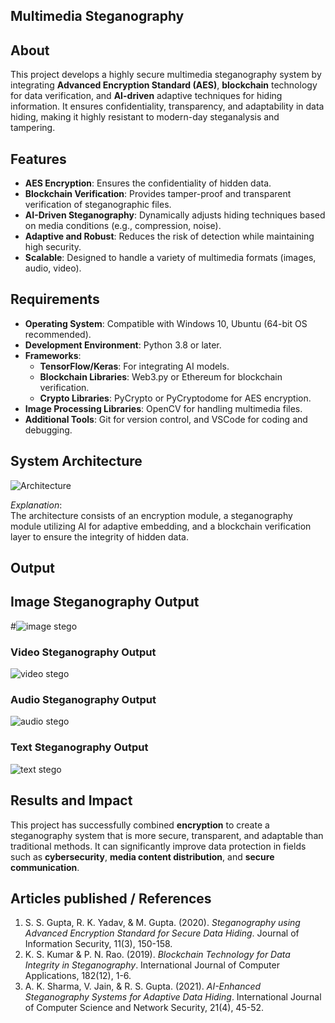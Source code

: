 ## Multimedia Steganography

## About
This project develops a highly secure multimedia steganography system by integrating **Advanced Encryption Standard (AES)**, **blockchain** technology for data verification, and **AI-driven** adaptive techniques for hiding information. It ensures confidentiality, transparency, and adaptability in data hiding, making it highly resistant to modern-day steganalysis and tampering.

## Features
- **AES Encryption**: Ensures the confidentiality of hidden data.
- **Blockchain Verification**: Provides tamper-proof and transparent verification of steganographic files.
- **AI-Driven Steganography**: Dynamically adjusts hiding techniques based on media conditions (e.g., compression, noise).
- **Adaptive and Robust**: Reduces the risk of detection while maintaining high security.
- **Scalable**: Designed to handle a variety of multimedia formats (images, audio, video).

## Requirements
- **Operating System**: Compatible with Windows 10, Ubuntu (64-bit OS recommended).
- **Development Environment**: Python 3.8 or later.
- **Frameworks**:
  - **TensorFlow/Keras**: For integrating AI models.
  - **Blockchain Libraries**: Web3.py or Ethereum for blockchain verification.
  - **Crypto Libraries**: PyCrypto or PyCryptodome for AES encryption.
- **Image Processing Libraries**: OpenCV for handling multimedia files.
- **Additional Tools**: Git for version control, and VSCode for coding and debugging.

## System Architecture
 ![Architecture](https://github.com/user-attachments/assets/f332bd96-7135-4f58-a140-53050ac87c78)
 
*Explanation*:  
The architecture consists of an encryption module, a steganography module utilizing AI for adaptive embedding, and a blockchain verification layer to ensure the integrity of hidden data.

## Output

## Image Steganography Output
#![image stego](https://github.com/user-attachments/assets/566ac4a3-cd51-4c65-8007-a448da87ea78)

### Video Steganography Output
![video stego](https://github.com/user-attachments/assets/2dbdc4ab-25ea-4555-927c-c7e6c2432e92)

### Audio Steganography Output
![audio stego](https://github.com/user-attachments/assets/5adbc7e8-9b44-4a46-892f-b44262850f2a)

### Text Steganography Output
![text stego](https://github.com/user-attachments/assets/0f785b19-98cf-4b25-b9fb-1168825f0b2b)


## Results and Impact
This project has successfully combined **encryption** to create a steganography system that is more secure, transparent, and adaptable than traditional methods. It can significantly improve data protection in fields such as **cybersecurity**, **media content distribution**, and **secure communication**.

## Articles published / References
1. S. S. Gupta, R. K. Yadav, & M. Gupta. (2020). *Steganography using Advanced Encryption Standard for Secure Data Hiding*. Journal of Information Security, 11(3), 150-158.
2. K. S. Kumar & P. N. Rao. (2019). *Blockchain Technology for Data Integrity in Steganography*. International Journal of Computer Applications, 182(12), 1-6.
3. A. K. Sharma, V. Jain, & R. S. Gupta. (2021). *AI-Enhanced Steganography Systems for Adaptive Data Hiding*. International Journal of Computer Science and Network Security, 21(4), 45-52.
